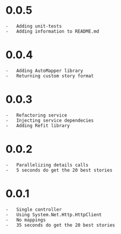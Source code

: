 # 0.0.5
    -   Adding unit-tests
    -   Adding information to README.md
    
# 0.0.4
    -   Adding AutoMapper library
    -   Returning custom story format
    
# 0.0.3
    -   Refactoring service
    -   Injecting service dependecies
    -   Adding Refit library

# 0.0.2
    -   Parallelizing details calls
    -   5 seconds do get the 20 best stories

# 0.0.1
    -   Single controller
    -   Using System.Net.Http.HttpClient
    -   No mappings
    -   35 seconds do get the 20 best stories